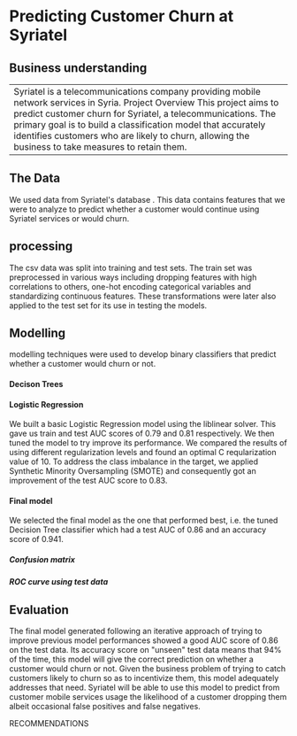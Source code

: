 # Predicting Customer Churn at Syriatel



## Business understanding

<table>
<tr>
<td>
Syriatel is a telecommunications company providing mobile network services in Syria. Project Overview
This project aims to predict customer churn for Syriatel, a telecommunications. The primary goal is to build a classification model that accurately identifies customers who are likely to churn, allowing the business to take measures to retain them. 
</td>
</tr>
</table>



## The Data

We used data from Syriatel's database . 
This data contains  features that we were to analyze to predict whether a customer would continue using Syriatel services or would churn.

## processing
The csv data was split into training and test sets. The train set was preprocessed in various ways including dropping features with high correlations to others, one-hot encoding categorical variables and standardizing continuous features. These transformations were later also applied to the test set for its use in testing the models.

## Modelling
modelling techniques were used to develop binary classifiers that predict whether a customer would churn or not.

#### Decison Trees




#### Logistic Regression
We built a basic Logistic Regression model using the liblinear solver. This gave us train and test AUC scores of 0.79 and 0.81 respectively. We then tuned the model to try improve its performance. We compared the results of using different regularization levels and found an optimal C reqularization value of 10. To address the class imbalance in the target, we applied Synthetic Minority Oversampling (SMOTE) and consequently got an improvement of the test AUC score to 0.83.

#### Final model
We selected the final model as the one that performed best, i.e. the tuned Decision Tree classifier which had a test AUC of 0.86 and an accuracy score of 0.941.

##### Confusion matrix


##### ROC curve using test data


## Evaluation
The final model generated following an iterative approach of trying to improve previous model performances showed a good AUC score of 0.86 on the test data. Its accuracy score on "unseen" test data means that 94% of the time, this model will give the correct prediction on whether a customer would churn or not. Given the business problem of trying to catch customers likely to churn so as to incentivize them, this model adequately addresses that need. Syriatel will be able to use this model to predict from customer mobile services usage the likelihood of a customer dropping them albeit occasional false positives and false negatives.


RECOMMENDATIONS
